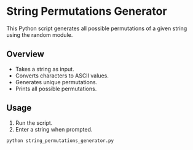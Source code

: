 # String Permutations Generator

This Python script generates all possible permutations of a given string using the random module.

## Overview

- Takes a string as input.
- Converts characters to ASCII values.
- Generates unique permutations.
- Prints all possible permutations.

## Usage

1. Run the script.
2. Enter a string when prompted.

```bash
python string_permutations_generator.py
